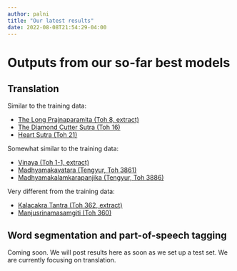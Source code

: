 ```yaml
---
author: palni
title: "Our latest results"
date: 2022-08-08T21:54:29-04:00
---
```


# Outputs from our so-far best models

## Translation

Similar to the training data:

- [The Long Prajnaparamita (Toh 8, extract)](https://compassionai.s3.amazonaws.com/public/prajnaparamita_extract.pdf)
- [The Diamond Cutter Sutra (Toh 16)](https://compassionai.s3.amazonaws.com/public/diamond_cutter.pdf)
- [Heart Sutra (Toh 21)](https://compassionai.s3.amazonaws.com/public/heart_sutra.pdf)

Somewhat similar to the training data:

- [Vinaya (Toh 1-1, extract)](https://compassionai.s3.amazonaws.com/public/vinaya_extract.pdf)
- [Madhyamakavatara (Tengyur, Toh 3861)](https://compassionai.s3.amazonaws.com/public/madhyamakavatara.pdf)
- [Madhyamakalamkarapanjika (Tengyur, Toh 3886)](https://compassionai.s3.amazonaws.com/public/madhyamakalamkarapanjika.pdf)

Very different from the training data:

- [Kalacakra Tantra (Toh 362, extract)](https://compassionai.s3.amazonaws.com/public/kalacakra_extract.pdf)
- [Manjusrinamasamgiti (Toh 360)](https://compassionai.s3.amazonaws.com/public/manjusri_nama_samgiti.pdf)

## Word segmentation and part-of-speech tagging

Coming soon. We will post results here as soon as we set up a test set. We are currently focusing on translation.